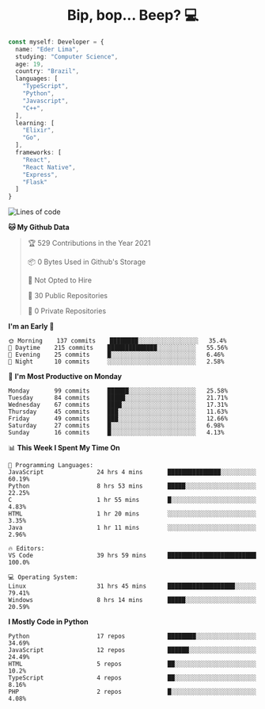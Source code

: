 <h1 align="center">Bip, bop... Beep? 💻</h1>

```Typescript
const myself: Developer = {
  name: "Eder Lima",
  studying: "Computer Science",
  age: 19,
  country: "Brazil",
  languages: [
    "TypeScript",
    "Python",
    "Javascript",
    "C++",
  ],
  learning: [
    "Elixir",
    "Go",
  ],
  frameworks: [
    "React",
    "React Native",
    "Express",
    "Flask"
  ]
}

```

<!--START_SECTION:waka-->
![Lines of code](https://img.shields.io/badge/From%20Hello%20World%20I%27ve%20Written-164776%20lines%20of%20code-blue)

**🐱 My Github Data** 

> 🏆 529 Contributions in the Year 2021
 > 
> 📦 0 Bytes Used in Github's Storage 
 > 
> 🚫 Not Opted to Hire
 > 
> 📜 30 Public Repositories 
 > 
> 🔑 0 Private Repositories  
 > 
**I'm an Early 🐤** 

```text
🌞 Morning    137 commits    ████████░░░░░░░░░░░░░░░░░   35.4% 
🌆 Daytime    215 commits    ██████████████░░░░░░░░░░░   55.56% 
🌃 Evening    25 commits     █░░░░░░░░░░░░░░░░░░░░░░░░   6.46% 
🌙 Night      10 commits     ░░░░░░░░░░░░░░░░░░░░░░░░░   2.58%

```
📅 **I'm Most Productive on Monday** 

```text
Monday       99 commits     ██████░░░░░░░░░░░░░░░░░░░   25.58% 
Tuesday      84 commits     █████░░░░░░░░░░░░░░░░░░░░   21.71% 
Wednesday    67 commits     ████░░░░░░░░░░░░░░░░░░░░░   17.31% 
Thursday     45 commits     ███░░░░░░░░░░░░░░░░░░░░░░   11.63% 
Friday       49 commits     ███░░░░░░░░░░░░░░░░░░░░░░   12.66% 
Saturday     27 commits     █░░░░░░░░░░░░░░░░░░░░░░░░   6.98% 
Sunday       16 commits     █░░░░░░░░░░░░░░░░░░░░░░░░   4.13%

```


📊 **This Week I Spent My Time On** 

```text
💬 Programming Languages: 
JavaScript               24 hrs 4 mins       ███████████████░░░░░░░░░░   60.19% 
Python                   8 hrs 53 mins       █████░░░░░░░░░░░░░░░░░░░░   22.25% 
C                        1 hr 55 mins        █░░░░░░░░░░░░░░░░░░░░░░░░   4.83% 
HTML                     1 hr 20 mins        ░░░░░░░░░░░░░░░░░░░░░░░░░   3.35% 
Java                     1 hr 11 mins        ░░░░░░░░░░░░░░░░░░░░░░░░░   2.96%

🔥 Editors: 
VS Code                  39 hrs 59 mins      █████████████████████████   100.0%

💻 Operating System: 
Linux                    31 hrs 45 mins      ███████████████████░░░░░░   79.41% 
Windows                  8 hrs 14 mins       █████░░░░░░░░░░░░░░░░░░░░   20.59%

```

**I Mostly Code in Python** 

```text
Python                   17 repos            ████████░░░░░░░░░░░░░░░░░   34.69% 
JavaScript               12 repos            ██████░░░░░░░░░░░░░░░░░░░   24.49% 
HTML                     5 repos             ██░░░░░░░░░░░░░░░░░░░░░░░   10.2% 
TypeScript               4 repos             ██░░░░░░░░░░░░░░░░░░░░░░░   8.16% 
PHP                      2 repos             █░░░░░░░░░░░░░░░░░░░░░░░░   4.08%

```



<!--END_SECTION:waka-->
